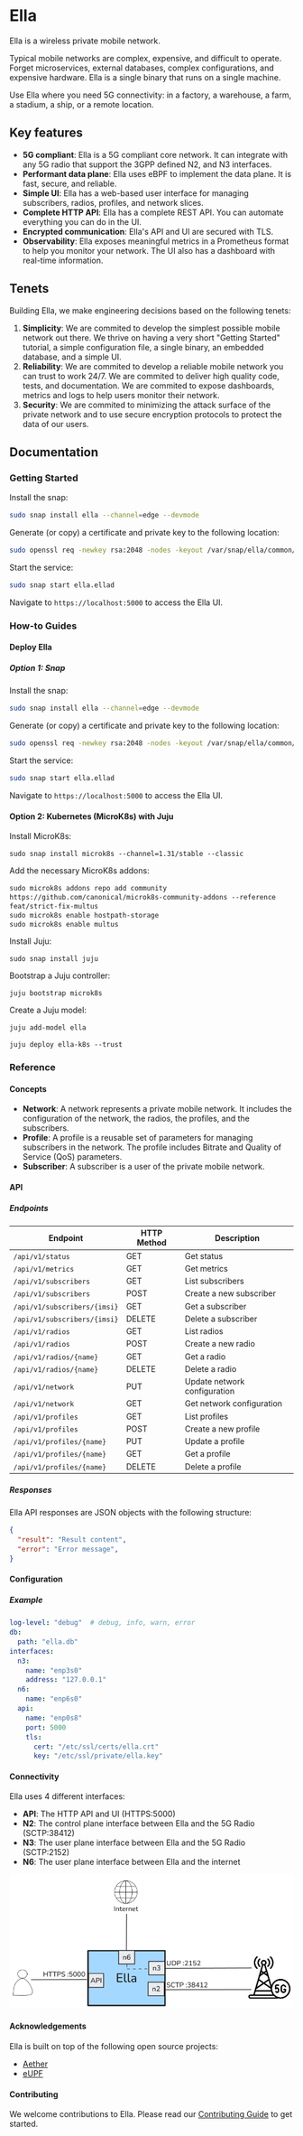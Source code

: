 # Ella

Ella is a wireless private mobile network.

Typical mobile networks are complex, expensive, and difficult to operate. Forget microservices, external databases, complex configurations, and expensive hardware. Ella is a single binary that runs on a single machine.

Use Ella where you need 5G connectivity: in a factory, a warehouse, a farm, a stadium, a ship, or a remote location.

## Key features

* **5G compliant**: Ella is a 5G compliant core network. It can integrate with any 5G radio that support the 3GPP defined N2, and N3 interfaces.
* **Performant data plane**: Ella uses eBPF to implement the data plane. It is fast, secure, and reliable.
* **Simple UI**: Ella has a web-based user interface for managing subscribers, radios, profiles, and network slices.
* **Complete HTTP API**: Ella has a complete REST API. You can automate everything you can do in the UI.
* **Encrypted communication**: Ella's API and UI are secured with TLS.
* **Observability**: Ella exposes meaningful metrics in a Prometheus format to help you monitor your network. The UI also has a dashboard with real-time information.

## Tenets

Building Ella, we make engineering decisions based on the following tenets:
1. **Simplicity**: We are commited to develop the simplest possible mobile network out there. We thrive on having a very short "Getting Started" tutorial, a simple configuration file, a single binary, an embedded database, and a simple UI.
2. **Reliability**: We are commited to develop a reliable mobile network you can trust to work 24/7. We are commited to deliver high quality code, tests, and documentation. We are commited to expose dashboards, metrics and logs to help users monitor their network.
3. **Security**: We are commited to minimizing the attack surface of the private network and to use secure encryption protocols to protect the data of our users.

## Documentation

### Getting Started

Install the snap:

```bash
sudo snap install ella --channel=edge --devmode
```

Generate (or copy) a certificate and private key to the following location:
```bash
sudo openssl req -newkey rsa:2048 -nodes -keyout /var/snap/ella/common/key.pem -x509 -days 1 -out /var/snap/ella/common/cert.pem -subj "/CN=example.com"
```

Start the service:
```bash
sudo snap start ella.ellad
```

Navigate to `https://localhost:5000` to access the Ella UI.

### How-to Guides

#### Deploy Ella

##### Option 1: Snap

Install the snap:

```bash
sudo snap install ella --channel=edge --devmode
```

Generate (or copy) a certificate and private key to the following location:

```bash
sudo openssl req -newkey rsa:2048 -nodes -keyout /var/snap/ella/common/key.pem -x509 -days 1 -out /var/snap/ella/common/cert.pem -subj "/CN=example.com"
```

Start the service:
```bash
sudo snap start ella.ellad
```

Navigate to `https://localhost:5000` to access the Ella UI.

#### Option 2: Kubernetes (MicroK8s) with Juju

Install MicroK8s:

```shell
sudo snap install microk8s --channel=1.31/stable --classic
```

Add the necessary MicroK8s addons:

```shell
sudo microk8s addons repo add community https://github.com/canonical/microk8s-community-addons --reference feat/strict-fix-multus
sudo microk8s enable hostpath-storage
sudo microk8s enable multus
```

Install Juju:

```shell
sudo snap install juju
```

Bootstrap a Juju controller:

```shell
juju bootstrap microk8s
```

Create a Juju model:

```shell
juju add-model ella
```

```shell
juju deploy ella-k8s --trust
```

### Reference

#### Concepts

- **Network**: A network represents a private mobile network. It includes the configuration of the network, the radios, the profiles, and the subscribers.
- **Profile**: A profile is a reusable set of parameters for managing subscribers in the network. The profile includes Bitrate and Quality of Service (QoS) parameters.
- **Subscriber**: A subscriber is a user of the private mobile network.

#### API

##### Endpoints

| Endpoint                     | HTTP Method | Description                  |
| ---------------------------- | ----------- | ---------------------------- |
| `/api/v1/status`             | GET         | Get status                   |
| `/api/v1/metrics`            | GET         | Get metrics                  |
| `/api/v1/subscribers`        | GET         | List subscribers             |
| `/api/v1/subscribers`        | POST        | Create a new subscriber      |
| `/api/v1/subscribers/{imsi}` | GET         | Get a subscriber             |
| `/api/v1/subscribers/{imsi}` | DELETE      | Delete a subscriber          |
| `/api/v1/radios`             | GET         | List radios                  |
| `/api/v1/radios`             | POST        | Create a new radio           |
| `/api/v1/radios/{name}`      | GET         | Get a radio                  |
| `/api/v1/radios/{name}`      | DELETE      | Delete a radio               |
| `/api/v1/network`            | PUT         | Update network configuration |
| `/api/v1/network`            | GET         | Get network configuration    |
| `/api/v1/profiles`           | GET         | List profiles                |
| `/api/v1/profiles`           | POST        | Create a new profile         |
| `/api/v1/profiles/{name}`    | PUT         | Update a profile             |
| `/api/v1/profiles/{name}`    | GET         | Get a profile                |
| `/api/v1/profiles/{name}`    | DELETE      | Delete a profile             |

##### Responses

Ella API responses are JSON objects with the following structure:

```json
{
  "result": "Result content",
  "error": "Error message",
}
```

#### Configuration

##### Example

```yaml
log-level: "debug"  # debug, info, warn, error
db:
  path: "ella.db"
interfaces: 
  n3: 
    name: "enp3s0"
    address: "127.0.0.1"
  n6:
    name: "enp6s0"
  api:
    name: "enp0s8"
    port: 5000
    tls:
      cert: "/etc/ssl/certs/ella.crt"
      key: "/etc/ssl/private/ella.key"
```

#### Connectivity

Ella uses 4 different interfaces:

- **API**: The HTTP API and UI (HTTPS:5000)
- **N2**: The control plane interface between Ella and the 5G Radio (SCTP:38412)
- **N3**: The user plane interface between Ella and the 5G Radio (SCTP:2152)
- **N6**: The user plane interface between Ella and the internet

![Connectivity](connectivity.png)

#### Acknowledgements

Ella is built on top of the following open source projects:
- [Aether](https://aetherproject.org/)
- [eUPF](https://github.com/edgecomllc/eupf)

#### Contributing

We welcome contributions to Ella. Please read our [Contributing Guide](CONTRIBUTING.md) to get started.
